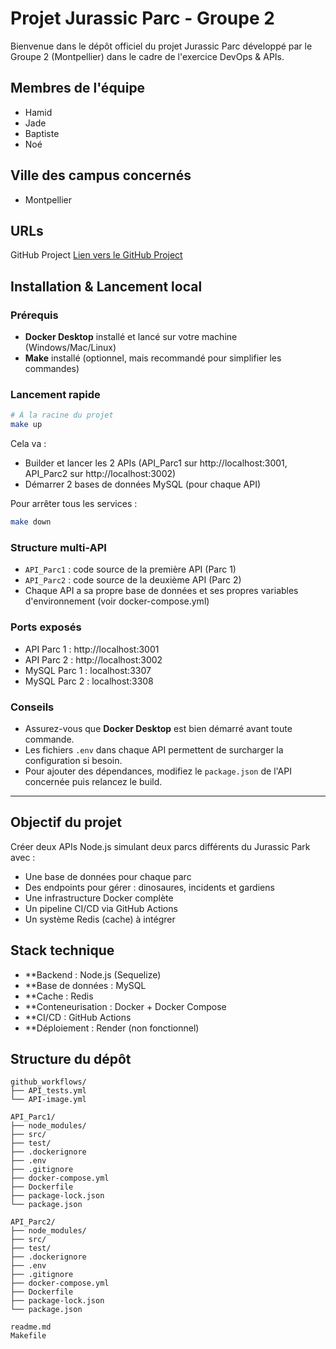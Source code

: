 # Projet Jurassic Parc - Groupe 2

Bienvenue dans le dépôt officiel du projet Jurassic Parc développé par le Groupe 2 (Montpellier) dans le cadre de l'exercice DevOps & APIs.

##  Membres de l'équipe

- Hamid
- Jade
- Baptiste
- Noé

## Ville des campus concernés

- Montpellier


##  URLs

GitHub Project     [Lien vers le GitHub Project](https://github.com/Koruji/Groupe_2-Jurassic_Parc_API)  



##  Installation & Lancement local

### Prérequis
- **Docker Desktop** installé et lancé sur votre machine (Windows/Mac/Linux)
- **Make** installé (optionnel, mais recommandé pour simplifier les commandes)

### Lancement rapide

```bash
# À la racine du projet
make up
```
Cela va :
- Builder et lancer les 2 APIs (API_Parc1 sur http://localhost:3001, API_Parc2 sur http://localhost:3002)
- Démarrer 2 bases de données MySQL (pour chaque API)

Pour arrêter tous les services :
```bash
make down
```

### Structure multi-API
- `API_Parc1` : code source de la première API (Parc 1)
- `API_Parc2` : code source de la deuxième API (Parc 2)
- Chaque API a sa propre base de données et ses propres variables d'environnement (voir docker-compose.yml)

### Ports exposés
- API Parc 1 : http://localhost:3001
- API Parc 2 : http://localhost:3002
- MySQL Parc 1 : localhost:3307
- MySQL Parc 2 : localhost:3308

### Conseils
- Assurez-vous que **Docker Desktop** est bien démarré avant toute commande.
- Les fichiers `.env` dans chaque API permettent de surcharger la configuration si besoin.
- Pour ajouter des dépendances, modifiez le `package.json` de l'API concernée puis relancez le build.

---


##  Objectif du projet

Créer deux APIs Node.js simulant deux parcs différents du Jurassic Park avec :

- Une base de données pour chaque parc
- Des endpoints pour gérer : dinosaures, incidents et gardiens
- Une infrastructure Docker complète 
- Un pipeline CI/CD via GitHub Actions
- Un système Redis (cache) à intégrer


##  Stack technique

- **Backend : Node.js (Sequelize)
- **Base de données : MySQL
- **Cache : Redis
- **Conteneurisation : Docker + Docker Compose
- **CI/CD : GitHub Actions
- **Déploiement : Render (non fonctionnel)


##  Structure du dépôt
```
github_workflows/
├── API_tests.yml
└── API-image.yml

API_Parc1/
├── node_modules/
├── src/
├── test/
├── .dockerignore
├── .env
├── .gitignore
├── docker-compose.yml
├── Dockerfile
├── package-lock.json
└── package.json

API_Parc2/
├── node_modules/
├── src/
├── test/
├── .dockerignore
├── .env
├── .gitignore
├── docker-compose.yml
├── Dockerfile
├── package-lock.json
└── package.json

readme.md
Makefile
```



